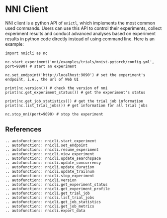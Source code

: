 # NNI Client

NNI client is a python API of `nnictl`, which implements the most common used commands. Users can use this API to control their experiments, collect experiment results and conduct advanced analyses based on experiment results in python code directly instead of using command line. Here is an example:

```
import nnicli as nc

nc.start_experiment('nni/examples/trials/mnist-pytorch/config.yml', port=9090) # start an experiment

nc.set_endpoint('http://localhost:9090') # set the experiment's endpoint, i.e., the url of Web UI

print(nc.version()) # check the version of nni
print(nc.get_experiment_status()) # get the experiment's status

print(nc.get_job_statistics()) # get the trial job information
print(nc.list_trial_jobs()) # get information for all trial jobs

nc.stop_nni(port=9090) # stop the experiment
```

## References

```eval_rst
.. autofunction:: nnicli.start_experiment
.. autofunction:: nnicli.set_endpoint
.. autofunction:: nnicli.resume_experiment
.. autofunction:: nnicli.view_experiment
.. autofunction:: nnicli.update_searchspace
.. autofunction:: nnicli.update_concurrency
.. autofunction:: nnicli.update_duration
.. autofunction:: nnicli.update_trailnum
.. autofunction:: nnicli.stop_experiment
.. autofunction:: nnicli.version
.. autofunction:: nnicli.get_experiment_status
.. autofunction:: nnicli.get_experiment_profile
.. autofunction:: nnicli.get_trial_job
.. autofunction:: nnicli.list_trial_jobs
.. autofunction:: nnicli.get_job_statistics
.. autofunction:: nnicli.get_job_metrics
.. autofunction:: nnicli.export_data
```